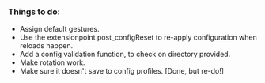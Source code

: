 ### Things to do:

* Assign default gestures.
* Use the extensionpoint post_configReset to re-apply configuration when reloads happen.
* Add a config validation function, to check on directory provided.
* Make rotation work.
* Make sure it doesn't save to config profiles. [Done, but re-do!]
